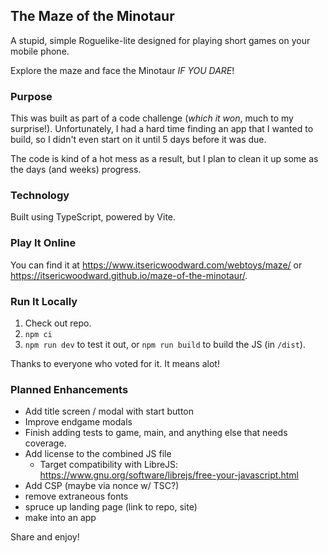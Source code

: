 ## The Maze of the Minotaur

A stupid, simple Roguelike-lite designed for playing short games on your mobile phone.

Explore the maze and face the Minotaur <em>IF YOU DARE</em>!

### Purpose

This was built as part of a code challenge (_which it won_, much to my surprise!). Unfortunately, I had a hard time finding an app
that I wanted to build, so I didn't even start on it until 5 days before it was due.

The code is kind of a hot mess as a result, but I plan to clean it up some as the days (and weeks) progress.

### Technology

Built using TypeScript, powered by Vite.

### Play It Online

You can find it at https://www.itsericwoodward.com/webtoys/maze/ or https://itsericwoodward.github.io/maze-of-the-minotaur/.

### Run It Locally

1. Check out repo.
2. `npm ci`
3. `npm run dev` to test it out, or `npm run build` to build the JS (in `/dist`).

Thanks to everyone who voted for it. It means alot!

### Planned Enhancements

-   Add title screen / modal with start button
-   Improve endgame modals
-   Finish adding tests to game, main, and anything else that needs coverage.
-   Add license to the combined JS file
    -   Target compatibility with LibreJS: https://www.gnu.org/software/librejs/free-your-javascript.html
-   Add CSP (maybe via nonce w/ TSC?)
-   remove extraneous fonts
-   spruce up landing page (link to repo, site)
-   make into an app

Share and enjoy!
